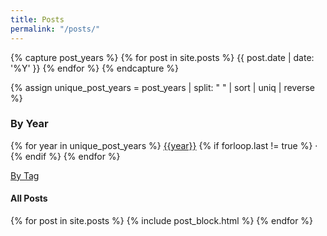 ```yaml
---
title: Posts
permalink: "/posts/"
---
```

<!-- Thanks Rob -->
{% capture post_years %}
  {% for post in site.posts %}
  {{ post.date | date: '%Y' }}
  {% endfor %}
{% endcapture %}

{% assign unique_post_years = post_years | split: " " | sort | uniq | reverse %}

### By Year

<p>
  {% for year in unique_post_years %}
    <a href="/{{year}}">{{year}}</a>
    {% if forloop.last != true %}
    &middot;
    {% endif %}
  {% endfor %}
</p>

[By Tag](/tags)

#### All Posts

<div class="flex flex-col space-y-8">
  {% for post in site.posts %}
    {% include post_block.html %}
  {% endfor %}
</div>
